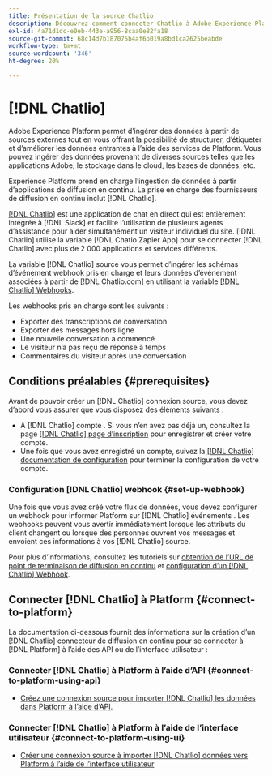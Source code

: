 ```yaml
---
title: Présentation de la source Chatlio
description: Découvrez comment connecter Chatlio à Adobe Experience Platform à l’aide d’API ou de l’interface utilisateur en utilisant des webhooks
exl-id: 4a71d1dc-e0eb-443e-a956-8caa0e82fa18
source-git-commit: 68c14d7b187075b4af6b019a8bd1ca2625beabde
workflow-type: tm+mt
source-wordcount: '346'
ht-degree: 20%

---
```


# [!DNL Chatlio]

Adobe Experience Platform permet d’ingérer des données à partir de sources externes tout en vous offrant la possibilité de structurer, d’étiqueter et d’améliorer les données entrantes à l’aide des services de Platform. Vous pouvez ingérer des données provenant de diverses sources telles que les applications Adobe, le stockage dans le cloud, les bases de données, etc.

Experience Platform prend en charge l’ingestion de données à partir d’applications de diffusion en continu. La prise en charge des fournisseurs de diffusion en continu inclut [!DNL Chatlio].

[[!DNL Chatlio]](https://chatlio.com/) est une application de chat en direct qui est entièrement intégrée à [!DNL Slack] et facilite l’utilisation de plusieurs agents d’assistance pour aider simultanément un visiteur individuel du site. [!DNL Chatlio] utilise la variable [!DNL Chatio Zapier App] pour se connecter [!DNL Chatlio] avec plus de 2 000 applications et services différents.

La variable [!DNL Chatlio] source vous permet d’ingérer les schémas d’événement webhook pris en charge et leurs données d’événement associées à partir de [!DNL Chatlio.com] en utilisant la variable [[!DNL Chatlio] Webhooks](https://chatlio.com/docs/webhooks/).

Les webhooks pris en charge sont les suivants :

* Exporter des transcriptions de conversation
* Exporter des messages hors ligne
* Une nouvelle conversation a commencé
* Le visiteur n’a pas reçu de réponse à temps
* Commentaires du visiteur après une conversation

## Conditions préalables {#prerequisites}

Avant de pouvoir créer un [!DNL Chatlio] connexion source, vous devez d’abord vous assurer que vous disposez des éléments suivants :

* A [!DNL Chatlio] compte . Si vous n’en avez pas déjà un, consultez la page [[!DNL Chatlio] page d’inscription](https://chatlio.com/app/#/signup) pour enregistrer et créer votre compte.
* Une fois que vous avez enregistré un compte, suivez la [[!DNL Chatlio] documentation de configuration](https://chatlio.com/docs/setup/) pour terminer la configuration de votre compte.

### Configuration [!DNL Chatlio] webhook {#set-up-webhook}

Une fois que vous avez créé votre flux de données, vous devez configurer un webhook pour informer Platform sur [!DNL Chatlio] événements . Les webhooks peuvent vous avertir immédiatement lorsque les attributs du client changent ou lorsque des personnes ouvrent vos messages et envoient ces informations à vos [!DNL Chatlio] source.

Pour plus d’informations, consultez les tutoriels sur [obtention de l’URL de point de terminaison de diffusion en continu](../../tutorials/ui/create/marketing-automation/chatlio-webhook.md#get-streaming-endpoint) et [configuration d’un [!DNL Chatlio] Webhook](../../tutorials/ui/create/marketing-automation/chatlio-webhook.md#set-up-webhook).

## Connecter [!DNL Chatlio] à Platform {#connect-to-platform}

La documentation ci-dessous fournit des informations sur la création d’un [!DNL Chatlio] connecteur de diffusion en continu pour se connecter à [!DNL Platform] à l’aide des API ou de l’interface utilisateur :

### Connecter [!DNL Chatlio] à Platform à l’aide d’API {#connect-to-platform-using-api}

* [Créez une connexion source pour importer [!DNL Chatlio] les données dans Platform à l’aide d’API.](../../tutorials/api/create/marketing-automation/chatlio-webhook.md)

### Connecter [!DNL Chatlio] à Platform à l’aide de l’interface utilisateur {#connect-to-platform-using-ui}

* [Créer une connexion source à importer [!DNL Chatlio] données vers Platform à l’aide de l’interface utilisateur](../../tutorials/ui/create/marketing-automation/chatlio-webhook.md)
